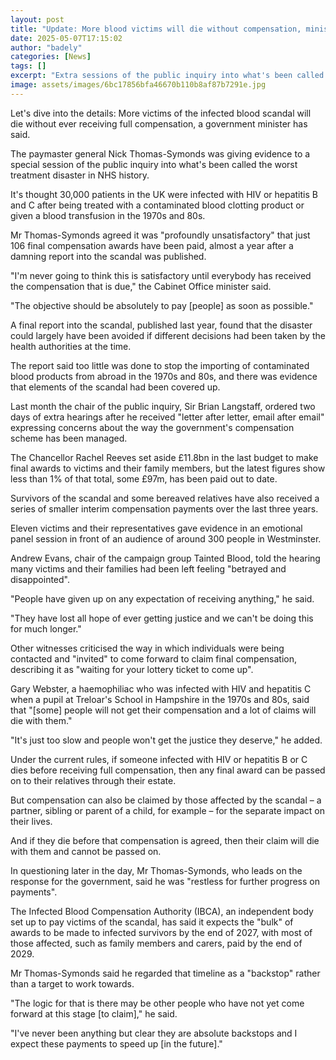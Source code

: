 ```yaml
---
layout: post
title: "Update: More blood victims will die without compensation, minister says"
date: 2025-05-07T17:15:02
author: "badely"
categories: [News]
tags: []
excerpt: "Extra sessions of the public inquiry into what's been called the worst treatment disaster in NHS history are taking place."
image: assets/images/6bc17856bfa46670b110b8af87b7291e.jpg
---
```


Let's dive into the details: More victims of the infected blood scandal will die without ever receiving full compensation, a government minister has said.

The paymaster general Nick Thomas-Symonds was giving evidence to a special session of the public inquiry into what's been called the worst treatment disaster in NHS history.

It's thought 30,000 patients in the UK were infected with HIV or hepatitis B and C after being treated with a contaminated blood clotting product or given a blood transfusion in the 1970s and 80s.

Mr Thomas-Symonds agreed it was "profoundly unsatisfactory" that just 106 final compensation awards have been paid, almost a year after a damning report into the scandal was published.

"I'm never going to think this is satisfactory until everybody has received the compensation that is due," the Cabinet Office minister said.

"The objective should be absolutely to pay [people] as soon as possible."

A final report into the scandal, published last year, found that the disaster could largely have been avoided if different decisions had been taken by the health authorities at the time.

The report said too little was done to stop the importing of contaminated blood products from abroad in the 1970s and 80s, and there was evidence that elements of the scandal had been covered up.

Last month the chair of the public inquiry, Sir Brian Langstaff, ordered two days of extra hearings after he received "letter after letter, email after email" expressing concerns about the way the government's compensation scheme has been managed.

The Chancellor Rachel Reeves set aside £11.8bn in the last budget to make final awards to victims and their family members, but the latest figures show less than 1% of that total, some £97m, has been paid out to date.

Survivors of the scandal and some bereaved relatives have also received a series of smaller interim compensation payments over the last three years.

Eleven victims and their representatives gave evidence in an emotional panel session in front of an audience of around 300 people in Westminster.

Andrew Evans, chair of the campaign group Tainted Blood, told the hearing many victims and their families had been left feeling "betrayed and disappointed".

"People have given up on any expectation of receiving anything," he said.

"They have lost all hope of ever getting justice and we can't be doing this for much longer."

Other witnesses criticised the way in which individuals were being contacted and "invited" to come forward to claim final compensation, describing it as "waiting for your lottery ticket to come up".

Gary Webster, a haemophiliac who was infected with HIV and hepatitis C when a pupil at Treloar's School in Hampshire in the 1970s and 80s, said that "[some] people will not get their compensation and a lot of claims will die with them."

"It's just too slow and people won't get the justice they deserve," he added.

Under the current rules, if someone infected with HIV or hepatitis B or C dies before receiving full compensation, then any final award can be passed on to their relatives through their estate.

But compensation can also be claimed by those affected by the scandal – a partner, sibling or parent of a child, for example – for the separate impact on their lives.

And if they die before that compensation is agreed, then their claim will die with them and cannot be passed on.

In questioning later in the day, Mr Thomas-Symonds, who leads on the response for the government, said he was "restless for further progress on payments".

The Infected Blood Compensation Authority (IBCA), an independent body set up to pay victims of the scandal, has said it expects the "bulk" of awards to be made to infected survivors by the end of 2027, with most of those affected, such as family members and carers, paid by the end of 2029.

Mr Thomas-Symonds said he regarded that timeline as a "backstop" rather than a target to work towards.

"The logic for that is there may be other people who have not yet come forward at this stage [to claim]," he said.

"I've never been anything but clear they are absolute backstops and I expect these payments to speed up [in the future]."


